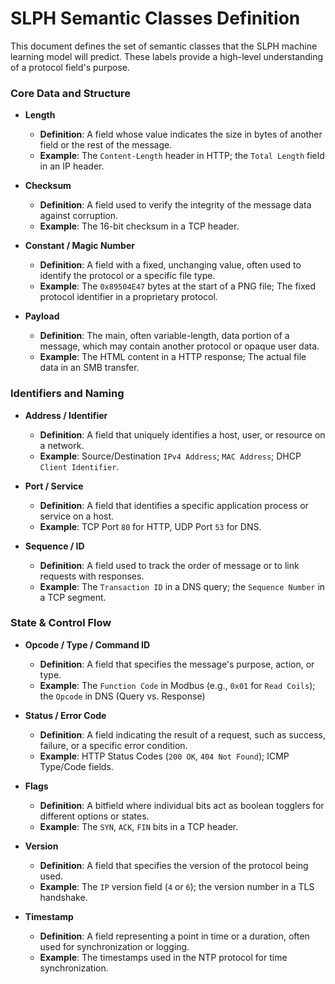 # SLPH Semantic Classes Definition

This document defines the set of semantic classes that the SLPH machine learning model will predict. 
These labels provide a high-level understanding of a protocol field's purpose.

### Core Data and Structure

* **Length**
    * **Definition**: A field whose value indicates the size in bytes of another field or the rest of the message.
    * **Example**: The `Content-Length` header in HTTP; the `Total Length` field in an IP header.

* **Checksum**
    * **Definition**: A field used to verify the integrity of the message data against corruption.
    * **Example**: The 16-bit checksum in a TCP header.

* **Constant / Magic Number**
    * **Definition**: A field with a fixed, unchanging value, often used to identify the protocol or a specific file type.
    * **Example**: The `0x89504E47` bytes at the start of a PNG file; The fixed protocol identifier in a proprietary protocol.

* **Payload**
    * **Definition**: The main, often variable-length, data portion of a message, which may contain another protocol or opaque user data.
    * **Example**: The HTML content in a HTTP response; The actual file data in an SMB transfer. 

### Identifiers and Naming

* **Address / Identifier**
    * **Definition**: A field that uniquely identifies a host, user, or resource on a network.
    * **Example**: Source/Destination `IPv4 Address`; `MAC Address`; DHCP `Client Identifier`.

* **Port / Service**
    * **Definition**: A field that identifies a specific application process or service on a host.
    * **Example**: TCP Port `80` for HTTP, UDP Port `53` for DNS.

* **Sequence / ID**
    * **Definition**: A field used to track the order of message or to link requests with responses.
    * **Example**: The `Transaction ID` in a DNS query; the `Sequence Number` in a TCP segment.

### State & Control Flow

* **Opcode / Type / Command ID**
    * **Definition**: A field that specifies the message's purpose, action, or type.
    * **Example**: The `Function Code` in Modbus (e.g., `0x01` for `Read Coils`); the `Opcode` in DNS (Query vs. Response)

* **Status / Error Code**
    * **Definition**: A field indicating the result of a request, such as success, failure, or a specific error condition.
    * **Example**: HTTP Status Codes (`200 OK`, `404 Not Found`); ICMP Type/Code fields.

* **Flags**
    * **Definition**: A bitfield where individual bits act as boolean togglers for different options or states.
    * **Example**: The `SYN`, `ACK`, `FIN` bits in a TCP header.

* **Version**
    * **Definition**: A field that specifies the version of the protocol being used.
    * **Example**: The `IP` version field (`4` or `6`); the version number in a TLS handshake.

* **Timestamp**
    * **Definition**: A field representing a point in time or a duration, often used for synchronization or logging.
    * **Example**: The timestamps used in the NTP protocol for time synchronization.